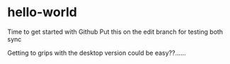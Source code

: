 # hello-world

Time to get started with Github
Put this on the edit branch for testing both sync

Getting to grips with the desktop version could be easy??......

